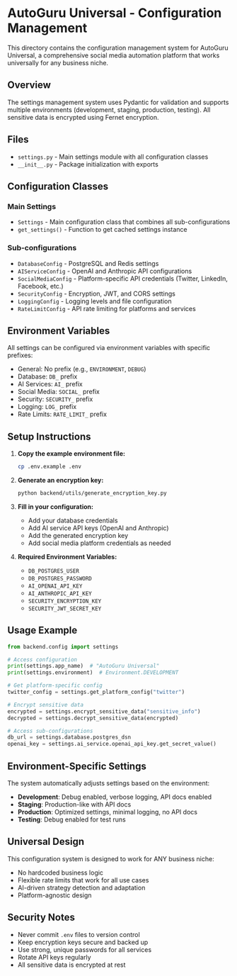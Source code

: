 # AutoGuru Universal - Configuration Management

This directory contains the configuration management system for AutoGuru Universal, a comprehensive social media automation platform that works universally for any business niche.

## Overview

The settings management system uses Pydantic for validation and supports multiple environments (development, staging, production, testing). All sensitive data is encrypted using Fernet encryption.

## Files

- `settings.py` - Main settings module with all configuration classes
- `__init__.py` - Package initialization with exports

## Configuration Classes

### Main Settings
- `Settings` - Main configuration class that combines all sub-configurations
- `get_settings()` - Function to get cached settings instance

### Sub-configurations
- `DatabaseConfig` - PostgreSQL and Redis settings
- `AIServiceConfig` - OpenAI and Anthropic API configurations
- `SocialMediaConfig` - Platform-specific API credentials (Twitter, LinkedIn, Facebook, etc.)
- `SecurityConfig` - Encryption, JWT, and CORS settings
- `LoggingConfig` - Logging levels and file configuration
- `RateLimitConfig` - API rate limiting for platforms and services

## Environment Variables

All settings can be configured via environment variables with specific prefixes:
- General: No prefix (e.g., `ENVIRONMENT`, `DEBUG`)
- Database: `DB_` prefix
- AI Services: `AI_` prefix
- Social Media: `SOCIAL_` prefix
- Security: `SECURITY_` prefix
- Logging: `LOG_` prefix
- Rate Limits: `RATE_LIMIT_` prefix

## Setup Instructions

1. **Copy the example environment file:**
   ```bash
   cp .env.example .env
   ```

2. **Generate an encryption key:**
   ```bash
   python backend/utils/generate_encryption_key.py
   ```

3. **Fill in your configuration:**
   - Add your database credentials
   - Add AI service API keys (OpenAI and Anthropic)
   - Add the generated encryption key
   - Add social media platform credentials as needed

4. **Required Environment Variables:**
   - `DB_POSTGRES_USER`
   - `DB_POSTGRES_PASSWORD`
   - `AI_OPENAI_API_KEY`
   - `AI_ANTHROPIC_API_KEY`
   - `SECURITY_ENCRYPTION_KEY`
   - `SECURITY_JWT_SECRET_KEY`

## Usage Example

```python
from backend.config import settings

# Access configuration
print(settings.app_name)  # "AutoGuru Universal"
print(settings.environment)  # Environment.DEVELOPMENT

# Get platform-specific config
twitter_config = settings.get_platform_config("twitter")

# Encrypt sensitive data
encrypted = settings.encrypt_sensitive_data("sensitive_info")
decrypted = settings.decrypt_sensitive_data(encrypted)

# Access sub-configurations
db_url = settings.database.postgres_dsn
openai_key = settings.ai_service.openai_api_key.get_secret_value()
```

## Environment-Specific Settings

The system automatically adjusts settings based on the environment:

- **Development**: Debug enabled, verbose logging, API docs enabled
- **Staging**: Production-like with API docs
- **Production**: Optimized settings, minimal logging, no API docs
- **Testing**: Debug enabled for test runs

## Universal Design

This configuration system is designed to work for ANY business niche:
- No hardcoded business logic
- Flexible rate limits that work for all use cases
- AI-driven strategy detection and adaptation
- Platform-agnostic design

## Security Notes

- Never commit `.env` files to version control
- Keep encryption keys secure and backed up
- Use strong, unique passwords for all services
- Rotate API keys regularly
- All sensitive data is encrypted at rest